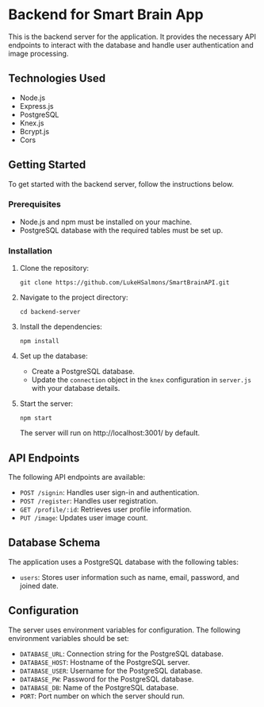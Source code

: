# Backend for Smart Brain App

This is the backend server for the application. It provides the necessary API endpoints to interact with the database and handle user authentication and image processing.

## Technologies Used

- Node.js
- Express.js
- PostgreSQL
- Knex.js
- Bcrypt.js
- Cors

## Getting Started

To get started with the backend server, follow the instructions below.

### Prerequisites

- Node.js and npm must be installed on your machine.
- PostgreSQL database with the required tables must be set up.

### Installation

1. Clone the repository:

   ```shell
   git clone https://github.com/LukeHSalmons/SmartBrainAPI.git
   ```

2. Navigate to the project directory:

   ```shell
   cd backend-server
   ```

3. Install the dependencies:

   ```shell
   npm install
   ```

4. Set up the database:

   - Create a PostgreSQL database.
   - Update the `connection` object in the `knex` configuration in `server.js` with your database details.

5. Start the server:

   ```shell
   npm start
   ```

   The server will run on http://localhost:3001/ by default.

## API Endpoints

The following API endpoints are available:

- `POST /signin`: Handles user sign-in and authentication.
- `POST /register`: Handles user registration.
- `GET /profile/:id`: Retrieves user profile information.
- `PUT /image`: Updates user image count.

## Database Schema

The application uses a PostgreSQL database with the following tables:

- `users`: Stores user information such as name, email, password, and joined date.

## Configuration

The server uses environment variables for configuration. The following environment variables should be set:

- `DATABASE_URL`: Connection string for the PostgreSQL database.
- `DATABASE_HOST`: Hostname of the PostgreSQL server.
- `DATABASE_USER`: Username for the PostgreSQL database.
- `DATABASE_PW`: Password for the PostgreSQL database.
- `DATABASE_DB`: Name of the PostgreSQL database.
- `PORT`: Port number on which the server should run.
